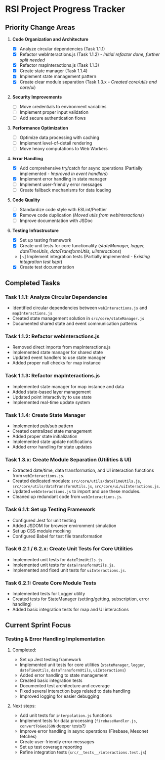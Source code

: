 # RSI Project Progress Tracker

## Priority Change Areas

1. **Code Organization and Architecture**

   - [x] Analyze circular dependencies (Task 1.1.1)
   - [x] Refactor webInteractions.js (Task 1.1.2) - *Initial refactor done, further split needed*
   - [x] Refactor mapInteractions.js (Task 1.1.3)
   - [x] Create state manager (Task 1.1.4)
   - [x] Implement state management pattern
   - [x] Create clear module separation (Task 1.3.x - *Created core/utils and core/ui*)

2. **Security Improvements**

   - [ ] Move credentials to environment variables
   - [ ] Implement proper input validation
   - [ ] Add secure authentication flows

3. **Performance Optimization**

   - [ ] Optimize data processing with caching
   - [ ] Implement level-of-detail rendering
   - [ ] Move heavy computations to Web Workers

4. **Error Handling**

   - [x] Add comprehensive try/catch for async operations (Partially implemented - *Improved in event handlers*)
   - [x] Implement error handling in state manager
   - [ ] Implement user-friendly error messages
   - [ ] Create fallback mechanisms for data loading

5. **Code Quality**

   - [ ] Standardize code style with ESLint/Prettier
   - [x] Remove code duplication (*Moved utils from webInteractions*)
   - [ ] Improve documentation with JSDoc

6. **Testing Infrastructure**
   - [x] Set up testing framework
   - [x] Create unit tests for core functionality (*stateManager, logger, dateTimeUtils, dataTransformUtils, uiInteractions*)
   - [~] Implement integration tests (Partially implemented - *Existing integration test kept*)
   - [x] Create test documentation

## Completed Tasks

### Task 1.1.1: Analyze Circular Dependencies

- Identified circular dependencies between `webInteractions.js` and `mapInteractions.js`
- Created state management solution in `src/core/stateManager.js`
- Documented shared state and event communication patterns

### Task 1.1.2: Refactor webInteractions.js

- Removed direct imports from mapInteractions.js
- Implemented state manager for shared state
- Updated event handlers to use state manager
- Added proper null checks for map instance

### Task 1.1.3: Refactor mapInteractions.js

- Implemented state manager for map instance and data
- Added state-based layer management
- Updated point interactivity to use state
- Implemented real-time update system

### Task 1.1.4: Create State Manager

- Implemented pub/sub pattern
- Created centralized state management
- Added proper state initialization
- Implemented state update notifications
- Added error handling for state updates

### Task 1.3.x: Create Module Separation (Utilities & UI)

- Extracted date/time, data transformation, and UI interaction functions from `webInteractions.js`.
- Created dedicated modules: `src/core/utils/dateTimeUtils.js`, `src/core/utils/dataTransformUtils.js`, `src/core/ui/uiInteractions.js`.
- Updated `webInteractions.js` to import and use these modules.
- Cleaned up redundant code from `webInteractions.js`.

### Task 6.1.1: Set up Testing Framework

- Configured Jest for unit testing
- Added JSDOM for browser environment simulation
- Set up CSS module mocking 
- Configured Babel for test file transformation

### Task 6.2.1 / 6.2.x: Create Unit Tests for Core Utilities

- Implemented unit tests for `dateTimeUtils.js`.
- Implemented unit tests for `dataTransformUtils.js`.
- Implemented and fixed unit tests for `uiInteractions.js`.

### Task 6.2.1: Create Core Module Tests

- Implemented tests for Logger utility
- Created tests for StateManager (setting/getting, subscription, error handling)
- Added basic integration tests for map and UI interactions

## Current Sprint Focus

### Testing & Error Handling Implementation

1. Completed:
   - Set up Jest testing framework
   - Implemented unit tests for core utilities (`stateManager`, `logger`, `dateTimeUtils`, `dataTransformUtils`, `uiInteractions`)
   - Added error handling to state management
   - Created basic integration tests
   - Documented test architecture and coverage
   - Fixed several interaction bugs related to data handling
   - Improved logging for easier debugging

2. Next steps:
   - Add unit tests for `interpolation.js` functions
   - Implement tests for data processing (`firebaseHandler.js`, `convertToGeoJSON` deeper tests?)
   - Improve error handling in async operations (Firebase, Mesonet fetches)
   - Create user-friendly error messages
   - Set up test coverage reporting
   - Refine integration tests (`src/__tests__/interactions.test.js`)
